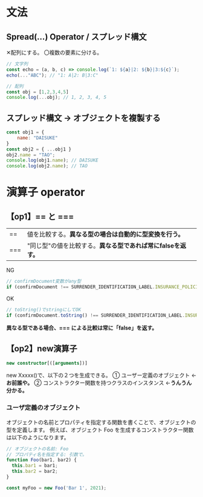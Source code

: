 # 文法
## Spread(...) Operator / スプレッド構文
✕配列にする。
〇複数の要素に分ける。
```js
// 文字列
const echo = (a, b, c) => console.log(`1: ${a}|2: ${b}|3:${c}`);
echo(..."ABC"); // "1: A|2: B|3:C" 

// 配列
const obj = [1,2,3,4,5]
console.log(...obj); // 1, 2, 3, 4, 5
```

## スプレッド構文 -> オブジェクトを複製する
```js
const obj1 = {
    name: "DAISUKE"
}
const obj2 = { ...obj1 }
obj2.name = "TAO";
console.log(obj1.name); // DAISUKE
console.log(obj2.name); // TAO
```

# 演算子 operator

## 【op1】== と ===
|||
|----|----|
|==|値を比較する。**異なる型の場合は自動的に型変換を行う。**|
|===|"同じ型"の値を比較する。**異なる型であれば常にfalseを返す。**|

NG
```js
// confirmDocument変数がany型
if (confirmDocument !== SURRENDER_IDENTIFICATION_LABEL.INSURANCE_POLICIES) {
```
OK
```js
// toString()でstringにしてOK
if (confirmDocument.toString() !== SURRENDER_IDENTIFICATION_LABEL.INSURANCE_POLICIES) {
```
**異なる型である場合、=== による比較は常に「false」を返す。**

## 【op2】new演算子
```ts
new constructor[([arguments])]
```
new Xxxxx()で、以下の２つを生成できる。
① ユーザー定義のオブジェクト ←**お前誰や。**
② コンストラクター関数を持つクラスのインスタンス ←**うんうん分かる。**

### ユーザ定義のオブジェクト
オブジェクトの名前とプロパティを指定する関数を書くことで、オブジェクトの型を定義します。 例えば、オブジェクト Foo を生成するコンストラクター関数は以下のようになります。
```js
// オブジェクトの名前: Foo
// プロパティ名を指定する: 引数で。
function Foo(bar1, bar2) {
  this.bar1 = bar1;
  this.bar2 = bar2;
}

const myFoo = new Foo('Bar 1', 2021);
```
